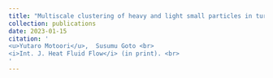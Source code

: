 ```yaml
---
title: "Multiscale clustering of heavy and light small particles in turbulent channel flow at high Reynolds numbers"
collection: publications
date: 2023-01-15
citation: '
<u>Yutaro Motoori</u>,  Susumu Goto <br> 
<i>Int. J. Heat Fluid Flow</i> (in print). <br>
'
---
```


